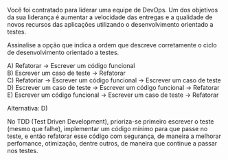 Você foi contratado para liderar uma equipe de DevOps. Um dos objetivos da sua liderança é aumentar a velocidade das entregas e a qualidade de novos recursos das aplicações utilizando o desenvolvimento orientado a testes.

Assinalise a opção que indica a ordem que descreve corretamente o ciclo de desenvolvimento orientado a testes.

A) Refatorar -> Escrever um código funcional </br>
B) Escrever um caso de teste -> Refatorar </br>
C) Refatoriar -> Escrever um código funcional -> Escrever um caso de teste </br>
D) Escrever um caso de teste -> Escrever um código funcional -> Refatorar </br>
E) Escrever um código funcional -> Escrever um caso de teste -> Refatorar </br>

Alternativa: D)

No TDD (Test Driven Development), prioriza-se primeiro escrever o teste (mesmo que falhe), implementar um código mínimo para que passe no teste, e então refatorar esse código com segurança, de maneira a melhorar perfomance, otimização, dentre outros, de maneira que continue a passar nos testes.
